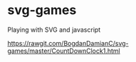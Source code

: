 # svg-games
Playing with SVG and javascript

https://rawgit.com/BogdanDamianC/svg-games/master/CountDownClock1.html

